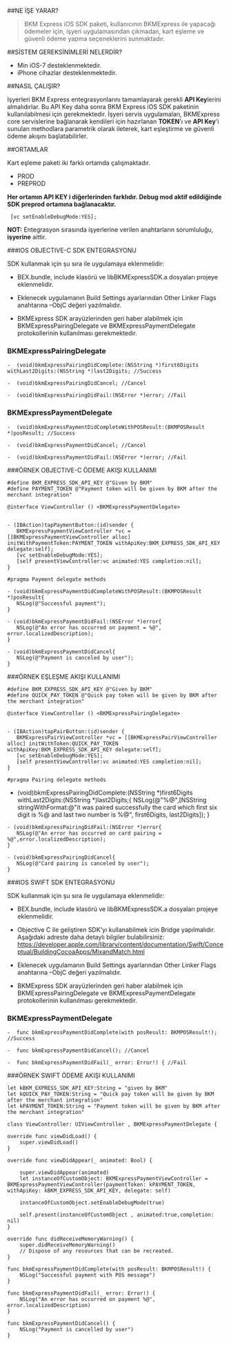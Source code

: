 ##NE İŞE YARAR?
> BKM Express iOS SDK paketi, kullanıcının BKMExpress ile yapacağı ödemeler için, işyeri uygulamasından çıkmadan, kart eşleme ve güvenli ödeme yapma seçeneklerini sunmaktadır.

##SİSTEM GEREKSİNİMLERİ NELERDİR?

 *  Min iOS-7 desteklenmektedir.
 *  iPhone cihazlar desteklenmektedir. 

##NASIL ÇALIŞIR?

Işyerleri BKM Express entegrasyonlarını tamamlayarak gerekli **API Key**lerini almalıdırlar. Bu API Key daha sonra
BKM Express iOS SDK paketinin kullanılabilmesi için gerekmektedir. İşyeri servis uygulamaları, BKMExpress core servislerine bağlanarak kendileri için hazırlanan **TOKEN**'ı ve **API Key**'i sunulan methodlara parametrik olarak ileterek, kart eşleştirme ve güvenli ödeme akışını başlatabilirler.

##ORTAMLAR

Kart eşleme paketi iki farklı ortamda çalışmaktadır. 
* PROD
* PREPROD

**Her ortamın API KEY i diğerlerinden farklıdır. Debug mod aktif edildiğinde SDK preprod ortamına bağlanacaktır.**

     [vc setEnableDebugMode:YES];

**NOT:** Entegrasyon sırasında işyerlerine verilen anahtarların sorumluluğu, **işyerine** aittir.



###IOS OBJECTIVE-C SDK ENTEGRASYONU

 SDK kullanmak için şu sıra ile uygulamaya eklenmelidir:

* BEX.bundle, include klasörü ve libBKMExpressSDK.a  dosyaları projeye eklenmelidir.

* Eklenecek uygulamanın Build Settings ayarlarından Other Linker Flags anahtarına –ObjC değeri yazılmalıdır.

* BKMExpress SDK arayüzlerinden geri haber alabilmek için BKMExpressPairingDelegate ve BKMExpressPaymentDelegate protokollerinin kullanılması gerekmektedir.


### BKMExpressPairingDelegate

    -  (void)bkmExpressPairingDidComplete:(NSString *)first6Digits withLast2Digits:(NSString *)last2Digits; //Success 

    -  (void)bkmExpressPairingDidCancel; //Cancel

    -  (void)bkmExpressPairingDidFail:(NSError *)error; //Fail

### BKMExpressPaymentDelegate

    -  (void)bkmExpressPaymentDidCompleteWithPOSResult:(BKMPOSResult *)posResult; //Success 

    -  (void)bkmExpressPaymentDidCancel; //Cancel

    -  (void)bkmExpressPaymentDidFail:(NSError *)error; //Fail

###ÖRNEK OBJECTIVE-C ÖDEME AKIŞI KULLANIMI
      

    #define BKM_EXPRESS_SDK_API_KEY @"Given by BKM"
    #define PAYMENT_TOKEN @"Payment token will be given by BKM after the merchant integration"

    @interface ViewController () <BKMExpressPaymentDelegate>

  
    - (IBAction)tapPaymentButton:(id)sender {
       BKMExpressPaymentViewController *vc = [[BKMExpressPaymentViewController alloc] initWithPaymentToken:PAYMENT_TOKEN withApiKey:BKM_EXPRESS_SDK_API_KEY delegate:self];
       [vc setEnableDebugMode:YES];
       [self presentViewController:vc animated:YES completion:nil];
    }

    #pragma Payment delegate methods

    - (void)bkmExpressPaymentDidCompleteWithPOSResult:(BKMPOSResult *)posResult{
       NSLog(@"Successful payment");
    }

    - (void)bkmExpressPaymentDidFail:(NSError *)error{
       NSLog(@"An error has occurred on payment = %@", error.localizedDescription);
    }

    - (void)bkmExpressPaymentDidCancel{
       NSLog(@"Payment is canceled by user");
    }


###ÖRNEK EŞLEŞME AKIŞI KULLANIMI
      

    #define BKM_EXPRESS_SDK_API_KEY @"Given by BKM"
    #define QUICK_PAY_TOKEN @"Quick pay token will be given by BKM after the merchant integration"

    @interface ViewController () <BKMExpressPairingDelegate>

  
    - (IBAction)tapPairButton:(id)sender {
       BKMExpressPairViewController *vc = [[BKMExpressPairViewController alloc] initWithToken:QUICK_PAY_TOKEN  withApiKey:BKM_EXPRESS_SDK_API_KEY delegate:self];
       [vc setEnableDebugMode:YES];
       [self presentViewController:vc animated:YES completion:nil];
    }

    #pragma Pairing delegate methods

   -  (void)bkmExpressPairingDidComplete:(NSString *)first6Digits withLast2Digits:(NSString *)last2Digits;{
           NSLog(@"%@",[NSString stringWithFormat:@"it was paired successfully the card which first six digit is %@ and last   two number is %@", first6Digits, last2Digits]);
    }
    
    - (void)bkmExpressPairingDidFail:(NSError *)error{
       NSLog(@"An error has occurred on card pairing = %@",error.localizedDescription);
    }

    - (void)bkmExpressPairingDidCancel{
       NSLog(@"Card pairing is canceled by user");
    }



###IOS SWIFT SDK ENTEGRASYONU

 SDK kullanmak için şu sıra ile uygulamaya eklenmelidir:

* BEX.bundle, include klasörü ve libBKMExpressSDK.a  dosyaları projeye eklenmelidir.

* Objective C ile geliştiren SDK'yı kullanabilmek icin Bridge yapılmalıdır. Aşağıdaki adreste daha detaylı bilgiler bulabilirsiniz:
  https://developer.apple.com/library/content/documentation/Swift/Conceptual/BuildingCocoaApps/MixandMatch.html

* Eklenecek uygulamanın Build Settings ayarlarından Other Linker Flags anahtarına –ObjC değeri yazılmalıdır.

* BKMExpress SDK arayüzlerinden geri haber alabilmek için BKMExpressPairingDelegate ve BKMExpressPaymentDelegate protokollerinin kullanılması gerekmektedir.


### BKMExpressPaymentDelegate

    -  func bkmExpressPaymentDidComplete(with posResult: BKMPOSResult!); //Success 

    -  func bkmExpressPaymentDidCancel(); //Cancel

    -  func bkmExpressPaymentDidFail(_ error: Error!) { //Fail


###ÖRNEK SWIFT ÖDEME AKIŞI KULLANIMI
      
    let kBKM_EXPRESS_SDK_API_KEY:String = "given by BKM"
    let kQUICK_PAY_TOKEN:String = "Quick pay token will be given by BKM after the merchant integration"
    let kPAYMENT_TOKEN:String = "Payment token will be given by BKM after the merchant integration"

    class ViewController: UIViewController , BKMExpressPaymentDelegate {

    override func viewDidLoad() {
        super.viewDidLoad()
    }
    
    override func viewDidAppear(_ animated: Bool) {
        
        super.viewDidAppear(animated)
        let instanceOfCustomObject: BKMExpressPaymentViewController = BKMExpressPaymentViewController(paymentToken: kPAYMENT_TOKEN, withApiKey: kBKM_EXPRESS_SDK_API_KEY, delegate: self)

        instanceOfCustomObject.setEnableDebugMode(true)
        
        self.present(instanceOfCustomObject , animated:true,completion: nil)
    }
    
    override func didReceiveMemoryWarning() {
        super.didReceiveMemoryWarning()
        // Dispose of any resources that can be recreated.
    }
    
    func bkmExpressPaymentDidComplete(with posResult: BKMPOSResult!) {
        NSLog("Successful payment with POS message")
    }
    
    func bkmExpressPaymentDidFail(_ error: Error!) {
        NSLog("An error has occurred on payment %@", error.localizedDescription)
    }
    
    func bkmExpressPaymentDidCancel() {
        NSLog("Payment is cancelled by user")
    }



